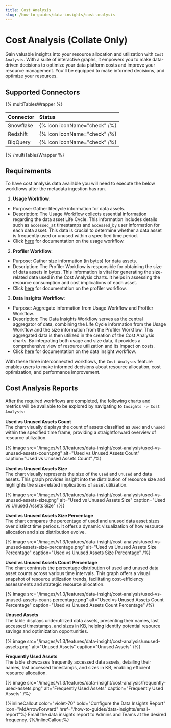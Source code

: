 ```yaml
---
title: Cost Analysis
slug: /how-to-guides/data-insights/cost-analysis
---
```


# Cost Analysis (Collate Only)

Gain valuable insights into your resource allocation and utilization with `Cost Analysis`. With a suite of interactive graphs, it empowers you to make data-driven decisions to optimize your data platform costs and improve your resource management. You'll be equipped to make informed decisions, and optimize your resources.

## Supported Connectors
{% multiTablesWrapper %}

| Connector          | Status                       |
| :----------------- | :--------------------------- |
| Snowflake          | {% icon iconName="check" /%} |
| Redshift           | {% icon iconName="check" /%} |
| BiqQuery           | {% icon iconName="check" /%} |

{% /multiTablesWrapper %}

## Requirements
To have cost analysis data available you will need to execute the below workflows after the metadata ingestion has run.

1. **Usage Workflow**:
- Purpose: Gather lifecycle information for data assets.
- Description: The Usage Workflow collects essential information regarding the data asset Life Cycle. This information includes details such as `accessed_at` timestamps and `accessed_by` user information for each data asset. This data is crucial to determine whether a data asset is frequently used or unused within a specified time period.
- Click [here](/connectors/ingestion/workflows/usage) for documentation on the usage workflow.


2. **Profiler Workflow**:
- Purpose: Gather size information (in bytes) for data assets.
- Description: The Profiler Workflow is responsible for obtaining the size of data assets in bytes. This information is vital for generating the size-related data used in the Cost Analysis charts. It helps in assessing the resource consumption and cost implications of each asset.
- Click [here](/connectors/ingestion/workflows/profiler) for documentation on the profiler workflow.

3. **Data Insights Workflow**:
- Purpose: Aggregate information from Usage Workflow and Profiler Workflow.
- Description: The Data Insights Workflow serves as the central aggregator of data, combining the Life Cycle information from the Usage Workflow and the size information from the Profiler Workflow. This aggregated data is then utilized in the creation of the Cost Analysis charts. By integrating both usage and size data, it provides a comprehensive view of resource utilization and its impact on costs.
- Click [here](/how-to-guides/data-insights/airflow-sdk) for documentation on the data insight workflow.

With these three interconnected workflows, the `Cost Analysis` feature enables users to make informed decisions about resource allocation, cost optimization, and performance improvement.

## Cost Analysis Reports
After the required workflows are completed, the following charts and metrics will be available to be explored by navigating to `Insights -> Cost Analysis`:

**Used vs Unused Assets Count**  
The chart visually displays the count of assets classified as `Used` and `Unused` within the specified time frame, providing a straightforward overview of resource utilization.

{% image
    src="/images/v1.3/features/data-insight/cost-analysis/used-vs-unused-assets-count.png"
    alt="Used vs Unused Assets Count"
    caption="Used vs Unused Assets Count"
 /%}

**Used vs Unused Assets Size**  
The chart visually represents the size of the `Used` and `Unused` and data assets. This graph provides insight into the distribution of resource size and highlights the size-related implications of asset utilization.

{% image
    src="/images/v1.3/features/data-insight/cost-analysis/used-vs-unused-assets-size.png"
    alt="Used vs Unused Assets Size"
    caption="Used vs Unused Assets Size"
 /%}

**Used vs Unused Assets Size Percentage**  
The chart compares the percentage of used and unused data asset sizes over distinct time periods. It offers a dynamic visualization of how resource allocation and size distribution evolve.

{% image
    src="/images/v1.3/features/data-insight/cost-analysis/used-vs-unused-assets-size-percentage.png"
    alt="Used vs Unused Assets Size Percentage"
    caption="Used vs Unused Assets Size Percentage"
 /%}

**Used vs Unused Assets Count Percentage**  
The chart contrasts the percentage distribution of used and unused data asset counts across various time intervals. This graph offers a visual snapshot of resource utilization trends, facilitating cost-efficiency assessments and strategic resource allocation.

{% image
    src="/images/v1.3/features/data-insight/cost-analysis/used-vs-unused-assets-count-percentage.png"
    alt="Used vs Unused Assets Count Percentage"
    caption="Used vs Unused Assets Count Percentage"
 /%}

**Unused Assets**  
The table displays underutilized data assets, presenting their names, last accessed timestamps, and sizes in KB, helping identify potential resource savings and optimization opportunities.

{% image
    src="/images/v1.3/features/data-insight/cost-analysis/unused-assets.png"
    alt="Unused Assets"
    caption="Unused Assets"
 /%}

**Frequently Used Assets**  
The table showcases frequently accessed data assets, detailing their names, last accessed timestamps, and sizes in KB, enabling efficient resource allocation.

{% image
    src="/images/v1.3/features/data-insight/cost-analysis/frequently-used-assets.png"
    alt="Frequently Used Assets"
    caption="Frequently Used Assets"
 /%}

{%inlineCallout
  color="violet-70"
  bold="Configure the Data Insights Report"
  icon="MdArrowForward"
  href="/how-to-guides/data-insights/email-report"%}
  Email the data insights report to Admins and Teams at the desired frequency.
{%/inlineCallout%}